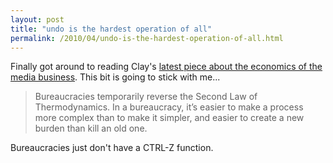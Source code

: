 ```yaml
---
layout: post
title: "undo is the hardest operation of all"
permalink: /2010/04/undo-is-the-hardest-operation-of-all.html
---
```


<p>Finally got around to reading Clay's <a href="http://www.shirky.com/weblog/2010/04/the-collapse-of-complex-business-models/">latest piece about the economics of the media business</a>. This bit is going to stick with me...</p>

<blockquote>
  <p>Bureaucracies temporarily reverse the Second Law of Thermodynamics. In a bureaucracy, it’s easier to make a process more complex than to make it simpler, and easier to create a new burden than kill an old one.</p>
</blockquote>

<p>Bureaucracies just don't have a CTRL-Z function. </p>



